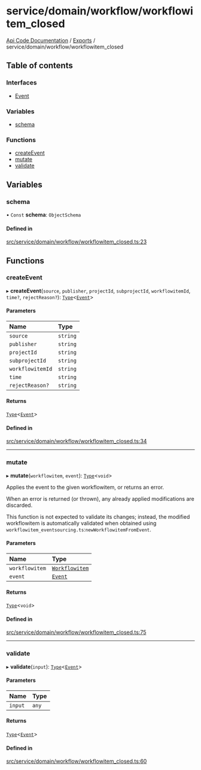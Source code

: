 # service/domain/workflow/workflowitem\_closed
 
[Api Code Documentation](../README.md) / [Exports](../modules.md) / service/domain/workflow/workflowitem\_closed

## Table of contents

### Interfaces

- [Event](../interfaces/service_domain_workflow_workflowitem_closed.Event.md)

### Variables

- [schema](service_domain_workflow_workflowitem_closed.md#schema)

### Functions

- [createEvent](service_domain_workflow_workflowitem_closed.md#createevent)
- [mutate](service_domain_workflow_workflowitem_closed.md#mutate)
- [validate](service_domain_workflow_workflowitem_closed.md#validate)

## Variables

### schema

• `Const` **schema**: `ObjectSchema`

#### Defined in

[src/service/domain/workflow/workflowitem_closed.ts:23](https://github.com/openkfw/TruBudget/blob/f6ee764/api/src/service/domain/workflow/workflowitem_closed.ts#L23)

## Functions

### createEvent

▸ **createEvent**(`source`, `publisher`, `projectId`, `subprojectId`, `workflowitemId`, `time?`, `rejectReason?`): [`Type`](result.md#type)<[`Event`](../interfaces/service_domain_workflow_workflowitem_closed.Event.md)\>

#### Parameters

| Name | Type |
| :------ | :------ |
| `source` | `string` |
| `publisher` | `string` |
| `projectId` | `string` |
| `subprojectId` | `string` |
| `workflowitemId` | `string` |
| `time` | `string` |
| `rejectReason?` | `string` |

#### Returns

[`Type`](result.md#type)<[`Event`](../interfaces/service_domain_workflow_workflowitem_closed.Event.md)\>

#### Defined in

[src/service/domain/workflow/workflowitem_closed.ts:34](https://github.com/openkfw/TruBudget/blob/f6ee764/api/src/service/domain/workflow/workflowitem_closed.ts#L34)

___

### mutate

▸ **mutate**(`workflowitem`, `event`): [`Type`](result.md#type)<`void`\>

Applies the event to the given workflowitem, or returns an error.

When an error is returned (or thrown), any already applied modifications are
discarded.

This function is not expected to validate its changes; instead, the modified
workflowitem is automatically validated when obtained using
`workflowitem_eventsourcing.ts`:`newWorkflowitemFromEvent`.

#### Parameters

| Name | Type |
| :------ | :------ |
| `workflowitem` | [`Workflowitem`](../interfaces/service_domain_workflow_workflowitem.Workflowitem.md) |
| `event` | [`Event`](../interfaces/service_domain_workflow_workflowitem_closed.Event.md) |

#### Returns

[`Type`](result.md#type)<`void`\>

#### Defined in

[src/service/domain/workflow/workflowitem_closed.ts:75](https://github.com/openkfw/TruBudget/blob/f6ee764/api/src/service/domain/workflow/workflowitem_closed.ts#L75)

___

### validate

▸ **validate**(`input`): [`Type`](result.md#type)<[`Event`](../interfaces/service_domain_workflow_workflowitem_closed.Event.md)\>

#### Parameters

| Name | Type |
| :------ | :------ |
| `input` | `any` |

#### Returns

[`Type`](result.md#type)<[`Event`](../interfaces/service_domain_workflow_workflowitem_closed.Event.md)\>

#### Defined in

[src/service/domain/workflow/workflowitem_closed.ts:60](https://github.com/openkfw/TruBudget/blob/f6ee764/api/src/service/domain/workflow/workflowitem_closed.ts#L60)
